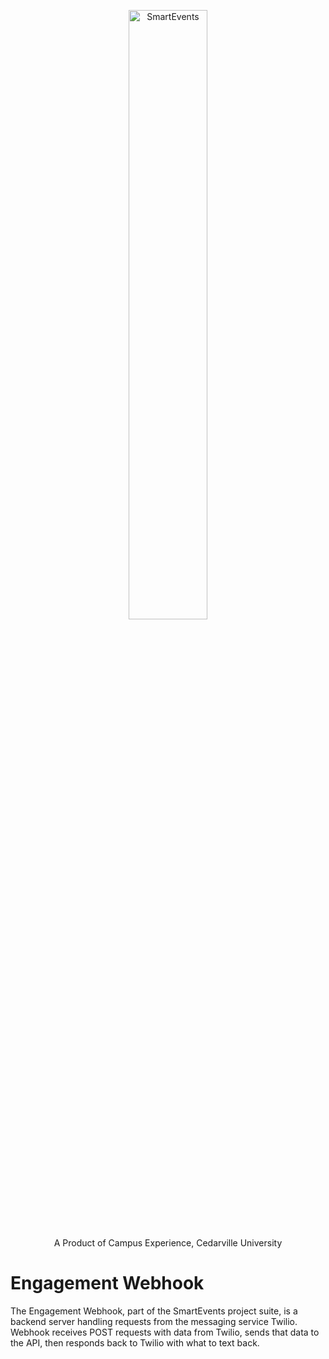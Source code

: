 <p align="center">
  <img src="https://user-images.githubusercontent.com/38381688/115948145-4e451080-a49a-11eb-8027-9db71f47618c.png" alt="SmartEvents" width="50%">
</p>
<p align="center">
  A Product of Campus Experience, Cedarville University
</p>

# Engagement Webhook
The Engagement Webhook, part of the SmartEvents project suite, is a backend server handling requests from the messaging service Twilio. Webhook receives POST requests with data from Twilio, sends that data to the API, then responds back to Twilio with what to text back.
